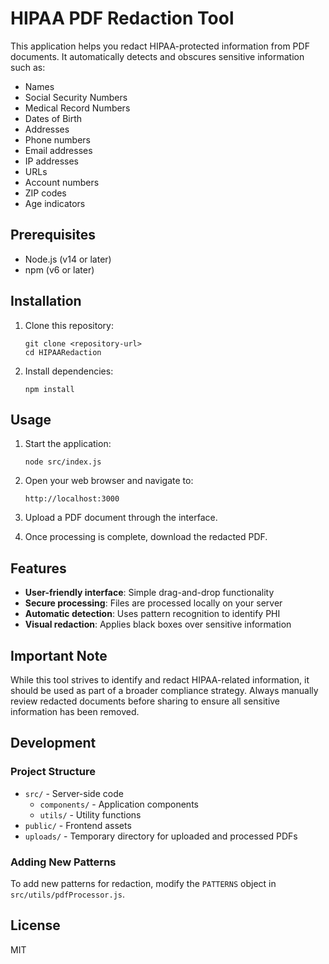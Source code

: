 # HIPAA PDF Redaction Tool

This application helps you redact HIPAA-protected information from PDF documents. It automatically detects and obscures sensitive information such as:

- Names
- Social Security Numbers
- Medical Record Numbers
- Dates of Birth
- Addresses
- Phone numbers
- Email addresses
- IP addresses
- URLs
- Account numbers
- ZIP codes
- Age indicators

## Prerequisites

- Node.js (v14 or later)
- npm (v6 or later)

## Installation

1. Clone this repository:
   ```
   git clone <repository-url>
   cd HIPAARedaction
   ```

2. Install dependencies:
   ```
   npm install
   ```

## Usage

1. Start the application:
   ```
   node src/index.js
   ```

2. Open your web browser and navigate to:
   ```
   http://localhost:3000
   ```

3. Upload a PDF document through the interface.

4. Once processing is complete, download the redacted PDF.

## Features

- **User-friendly interface**: Simple drag-and-drop functionality
- **Secure processing**: Files are processed locally on your server
- **Automatic detection**: Uses pattern recognition to identify PHI
- **Visual redaction**: Applies black boxes over sensitive information

## Important Note

While this tool strives to identify and redact HIPAA-related information, it should be used as part of a broader compliance strategy. Always manually review redacted documents before sharing to ensure all sensitive information has been removed.

## Development

### Project Structure

- `src/` - Server-side code
  - `components/` - Application components
  - `utils/` - Utility functions
- `public/` - Frontend assets
- `uploads/` - Temporary directory for uploaded and processed PDFs

### Adding New Patterns

To add new patterns for redaction, modify the `PATTERNS` object in `src/utils/pdfProcessor.js`.

## License

MIT 